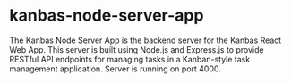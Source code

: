 # kanbas-node-server-app
The Kanbas Node Server App is the backend server for the Kanbas React Web App. This server is built using Node.js and Express.js to provide RESTful API endpoints for managing tasks in a Kanban-style task management application. Server is running on port 4000.

